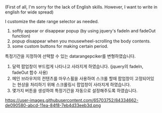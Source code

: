 (First of all, I'm sorry for the lack of English skills.
 However, I want to write in english for wide spread)

I customize the date range selector as needed.

1. softly appear or disappear popup
   (by using jquery's fadeIn and fadeOut function)
2. popup disappear when you mousewheel-scrolling the body contents.
3. some custom buttons for making certain period.


특정기간을 지정하여 선택할 수 있는 datarangepciker를 변형하였습니다.
1. 달력 팝업창이 부드럽게 나타나고 사라지게 하였습니다. 
   (jquery의 fadeIn, fadeOut 함수 사용)
2. 메인 브라우저의 컨텐츠를 마우스휠을 사용하여 스크롤 할때 팝업창이 
   고정되어있는 현상을 처리하기 위해 스크롤링시 팝업창이 사라지게 하였습니다.
3. 몇가지 버튼을 생성하여 특정기간을 자동으로 설정해주도록 하였습니다.

https://user-images.githubusercontent.com/65703752/84334662-de090580-abcd-11ea-84f8-7eb4d33eeb3d.png

